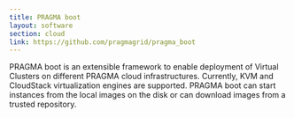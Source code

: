 ```yaml
---
title: PRAGMA boot  
layout: software
section: cloud
link: https://github.com/pragmagrid/pragma_boot
---
```


PRAGMA boot is an extensible framework to enable deployment of Virtual
Clusters on different PRAGMA cloud infrastructures. Currently, KVM and
CloudStack virtualization engines are supported. PRAGMA boot can start
instances from the local images on the disk or can download images from a
trusted repository.


 
